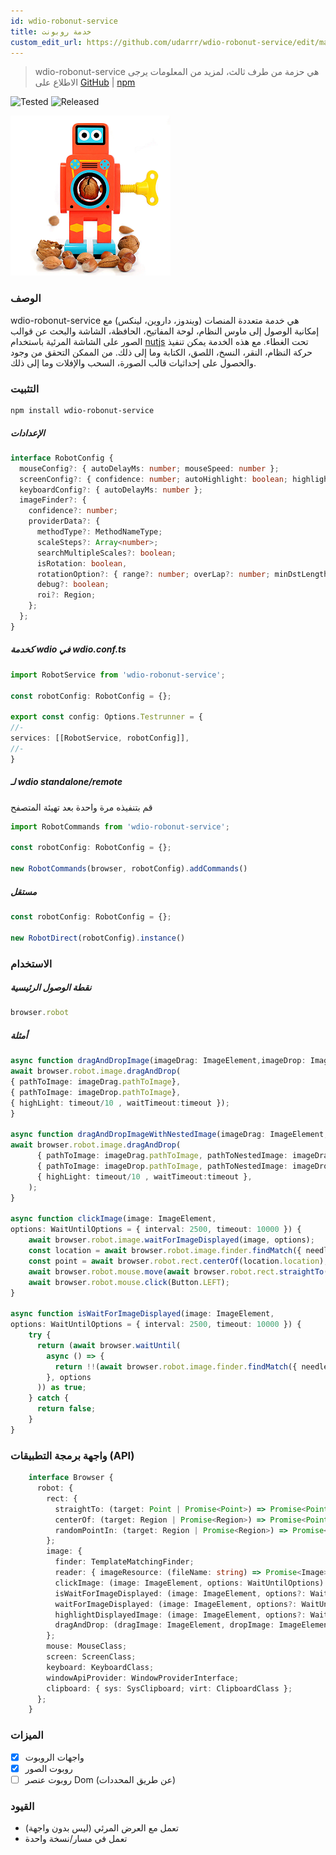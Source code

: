 ```yaml
---
id: wdio-robonut-service
title: خدمة روبونت
custom_edit_url: https://github.com/udarrr/wdio-robonut-service/edit/main/README.md
---
```



> wdio-robonut-service هي حزمة من طرف ثالث، لمزيد من المعلومات يرجى الاطلاع على [GitHub](https://github.com/udarrr/wdio-robonut-service) | [npm](https://www.npmjs.com/package/wdio-robonut-service)

![Tested](https://github.com/udarrr/wdio-robonut-service/workflows/Tests/badge.svg)
![Released](https://github.com/udarrr/wdio-robonut-service/workflows/Create%20tagged%20release/badge.svg)

![image](https://raw.githubusercontent.com/udarrr/wdio-robonut-service/HEAD/READMELOGO.png)

### الوصف

wdio-robonut-service هي خدمة متعددة المنصات (ويندوز، داروين، لينكس) مع إمكانية الوصول إلى ماوس النظام، لوحة المفاتيح، الحافظة، الشاشة والبحث عن قوالب الصور على الشاشة المرئية باستخدام [nutjs](https://nutjs.dev/) تحت الغطاء. مع هذه الخدمة يمكن تنفيذ حركة النظام، النقر، النسخ، اللصق، الكتابة وما إلى ذلك. من الممكن التحقق من وجود والحصول على إحداثيات قالب الصورة، السحب والإفلات وما إلى ذلك.

### التثبيت

```nodejs
npm install wdio-robonut-service
```

##### الإعدادات

```typescript
interface RobotConfig {
  mouseConfig?: { autoDelayMs: number; mouseSpeed: number };
  screenConfig?: { confidence: number; autoHighlight: boolean; highlightDurationMs: number; highlightOpacity: number; resourceDirectory: string };
  keyboardConfig?: { autoDelayMs: number };
  imageFinder?: {
    confidence?: number;
    providerData?: {
      methodType?: MethodNameType;
      scaleSteps?: Array<number>;
      searchMultipleScales?: boolean;
      isRotation: boolean,
      rotationOption?: { range?: number; overLap?: number; minDstLength?: number };
      debug?: boolean;
      roi?: Region;
    };
  };
}
```

##### كخدمة wdio في wdio.conf.ts

```typescript
import RobotService from 'wdio-robonut-service';

const robotConfig: RobotConfig = {};

export const config: Options.Testrunner = {
//-
services: [[RobotService, robotConfig]],
//-
}
```

##### لـ wdio standalone/remote

قم بتنفيذه مرة واحدة بعد تهيئة المتصفح

```typescript
import RobotCommands from 'wdio-robonut-service';

const robotConfig: RobotConfig = {};

new RobotCommands(browser, robotConfig).addCommands()
```

##### مستقل

```typescript
const robotConfig: RobotConfig = {};

new RobotDirect(robotConfig).instance()
```

### الاستخدام

##### نقطة الوصول الرئيسية

```typescript
browser.robot
```

##### أمثلة

```typescript
async function dragAndDropImage(imageDrag: ImageElement,imageDrop: ImageElement, timeout: number = 10000) {
await browser.robot.image.dragAndDrop(
{ pathToImage: imageDrag.pathToImage},
{ pathToImage: imageDrop.pathToImage}, 
{ highLight: timeout/10 , waitTimeout:timeout });
}

async function dragAndDropImageWithNestedImage(imageDrag: ImageElement,imageDrop: ImageElement, timeout: number = 10000 ) {
await browser.robot.image.dragAndDrop(
      { pathToImage: imageDrag.pathToImage, pathToNestedImage: imageDrag.pathToNestedImage },
      { pathToImage: imageDrop.pathToImage, pathToNestedImage: imageDrop.pathToNestedImage },
      { highLight: timeout/10 , waitTimeout:timeout },
    );
}

async function clickImage(image: ImageElement,  
options: WaitUntilOptions = { interval: 2500, timeout: 10000 }) {
    await browser.robot.image.waitForImageDisplayed(image, options);
    const location = await browser.robot.image.finder.findMatch({ needle: image.pathToImage });
    const point = await browser.robot.rect.centerOf(location.location);
    await browser.robot.mouse.move(await browser.robot.rect.straightTo(point));
    await browser.robot.mouse.click(Button.LEFT);
}

async function isWaitForImageDisplayed(image: ImageElement, 
options: WaitUntilOptions = { interval: 2500, timeout: 10000 }) {
    try {
      return (await browser.waitUntil(
        async () => {
          return !!(await browser.robot.image.finder.findMatch({ needle: image.pathToImage })).location;
        }, options
      )) as true;
    } catch {
      return false;
    }
}
```

### واجهة برمجة التطبيقات (API)

```typescript
    interface Browser {
      robot: {
        rect: {
          straightTo: (target: Point | Promise<Point>) => Promise<Point[]>;
          centerOf: (target: Region | Promise<Region>) => Promise<Point>;
          randomPointIn: (target: Region | Promise<Region>) => Promise<Point>;
        };
        image: {
          finder: TemplateMatchingFinder;
          reader: { imageResource: (fileName: string) => Promise<Image>; loadImage: (parameters: string) => Promise<Image>; saveImage: (parameters: ImageWriterParameters) => Promise<void> };
          clickImage: (image: ImageElement, options: WaitUntilOptions) => Promise<void>;
          isWaitForImageDisplayed: (image: ImageElement, options?: WaitUntilOptions) => Promise<boolean>;
          waitForImageDisplayed: (image: ImageElement, options?: WaitUntilOptions) => Promise<true | void>;
          highlightDisplayedImage: (image: ImageElement, options?: WaitUntilOptions & { highLight?: number }) => Promise<void>;
          dragAndDrop: (dragImage: ImageElement, dropImage: ImageElement, options?: RobotDragAndDropType) => Promise<void>;
        };
        mouse: MouseClass;
        screen: ScreenClass;
        keyboard: KeyboardClass;
        windowApiProvider: WindowProviderInterface;
        clipboard: { sys: SysClipboard; virt: ClipboardClass };
      };
    }
```

### الميزات

- [x] واجهات الروبوت
- [x] روبوت الصور
- [ ] روبوت عنصر Dom (عن طريق المحددات)

### القيود

- تعمل مع العرض المرئي (ليس بدون واجهة)
- تعمل في مسار/نسخة واحدة